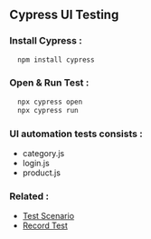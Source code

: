 
## Cypress UI Testing
### Install Cypress :
```bash
  npm install cypress
```

### Open & Run Test :

```bash
  npx cypress open
  npx cypress run
```
### UI automation tests consists :
- category.js
- login.js
- product.js

### Related :

 - [Test Scenario](https://docs.google.com/spreadsheets/d/17JHALZhUgZvWx5sD-PTY-ASwRystKmDcitfV5FL1gMs/edit?usp=sharing)
 - [Record Test](https://drive.google.com/file/d/1hQJHLHgrtWd6_QFOMOBMmfMHZzabzDfJ/view?usp=sharing)

